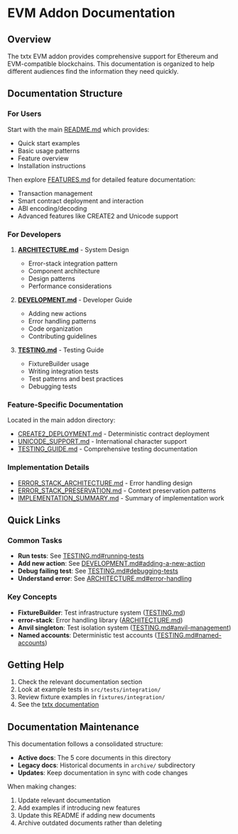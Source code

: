# EVM Addon Documentation

## Overview

The txtx EVM addon provides comprehensive support for Ethereum and EVM-compatible blockchains. This documentation is organized to help different audiences find the information they need quickly.

## Documentation Structure

### For Users

Start with the main [README.md](../README.md) which provides:
- Quick start examples
- Basic usage patterns  
- Feature overview
- Installation instructions

Then explore [FEATURES.md](./FEATURES.md) for detailed feature documentation:
- Transaction management
- Smart contract deployment and interaction
- ABI encoding/decoding
- Advanced features like CREATE2 and Unicode support

### For Developers

1. **[ARCHITECTURE.md](./ARCHITECTURE.md)** - System Design
   - Error-stack integration pattern
   - Component architecture
   - Design patterns
   - Performance considerations

2. **[DEVELOPMENT.md](./DEVELOPMENT.md)** - Developer Guide
   - Adding new actions
   - Error handling patterns
   - Code organization
   - Contributing guidelines

3. **[TESTING.md](./TESTING.md)** - Testing Guide
   - FixtureBuilder usage
   - Writing integration tests
   - Test patterns and best practices
   - Debugging tests

### Feature-Specific Documentation

Located in the main addon directory:
- [CREATE2_DEPLOYMENT.md](../CREATE2_DEPLOYMENT.md) - Deterministic contract deployment
- [UNICODE_SUPPORT.md](../UNICODE_SUPPORT.md) - International character support
- [TESTING_GUIDE.md](../TESTING_GUIDE.md) - Comprehensive testing documentation

### Implementation Details

- [ERROR_STACK_ARCHITECTURE.md](../ERROR_STACK_ARCHITECTURE.md) - Error handling design
- [ERROR_STACK_PRESERVATION.md](../ERROR_STACK_PRESERVATION.md) - Context preservation patterns
- [IMPLEMENTATION_SUMMARY.md](../IMPLEMENTATION_SUMMARY.md) - Summary of implementation work

## Quick Links

### Common Tasks

- **Run tests**: See [TESTING.md#running-tests](./TESTING.md#running-tests)
- **Add new action**: See [DEVELOPMENT.md#adding-a-new-action](./DEVELOPMENT.md#adding-a-new-action)
- **Debug failing test**: See [TESTING.md#debugging-tests](./TESTING.md#debugging-tests)
- **Understand error**: See [ARCHITECTURE.md#error-handling](./ARCHITECTURE.md#error-handling-with-error-stack)

### Key Concepts

- **FixtureBuilder**: Test infrastructure system ([TESTING.md](./TESTING.md))
- **error-stack**: Error handling library ([ARCHITECTURE.md](./ARCHITECTURE.md))
- **Anvil singleton**: Test isolation system ([TESTING.md#anvil-management](./TESTING.md#anvil-management))
- **Named accounts**: Deterministic test accounts ([TESTING.md#named-accounts](./TESTING.md#named-accounts))

## Getting Help

1. Check the relevant documentation section
2. Look at example tests in `src/tests/integration/`
3. Review fixture examples in `fixtures/integration/`
4. See the [txtx documentation](https://docs.txtx.sh)

## Documentation Maintenance

This documentation follows a consolidated structure:
- **Active docs**: The 5 core documents in this directory
- **Legacy docs**: Historical documents in `archive/` subdirectory
- **Updates**: Keep documentation in sync with code changes

When making changes:
1. Update relevant documentation
2. Add examples if introducing new features
3. Update this README if adding new documents
4. Archive outdated documents rather than deleting